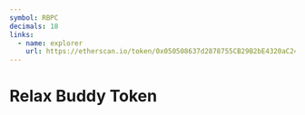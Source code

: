 ```yaml
---
symbol: RBPC
decimals: 18
links:
  - name: explorer
    url: https://etherscan.io/token/0x050508637d2878755CB29B2bE4320aC24d5CE4FF
---
```


# Relax Buddy Token
